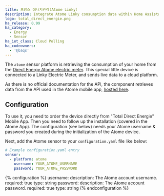 ```yaml
---
title: 프랑스 에너지관리(Atome Linky)
description: Integrate Atome Linky consumption data within Home Assistant.
logo: total_direct_energie.png
ha_release: 0.99
ha_category:
  - Energy
  - Sensor
ha_iot_class: Cloud Polling
ha_codeowners:
  - '@baqs'
---
```


The `atome` sensor platform is retrieving the consumption of your home from the [Direct Energy Atome electric meter](https://total.direct-energie.com/particuliers/electricite/compteur-linky/atome).
This special little device is connected to a Linky Electric Meter, and sends live data to a cloud platform.

As there is no official documentation for the API, the component retrieves data from the API used in the Atome mobile app, [hosted here](https://esoftlink.esoftthings.com/).

## Configuration

To use it, you need to order the device directly from "Total Direct Energie" Mobile App. Then you need to follow up the installation (covered in the Atome App).
The configuration (see below) needs your Atome username & password you created during the initialization of the Atome device.

Next, add the Atome sensor to your `configuration.yaml` file like below:

```yaml
# Example configuration.yaml entry
sensor:
  - platform: atome
    username: YOUR_ATOME_USERNAME
    password: YOUR_ATOME_PASSWORD
```

{% configuration %}
username:
  description: The Atome account username.
  required: true
  type: string
password:
  description: The Atome account password.
  required: true
  type: string
{% endconfiguration %}
